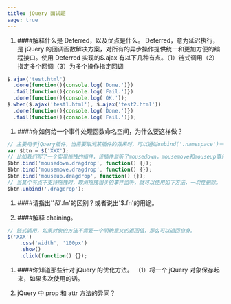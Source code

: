 ```yaml
---
title: jQuery 面试题
sage: true
---
```


1. ####解释什么是 Deferred，以及优点是什么。
   Deferred，意为延迟执行，是 jQuery 的回调函数解决方案，对所有的异步操作提供统一和更加方便的编程接口。使用 Deferred 实现的\$.ajax 有以下几种有点。（1）链式调用（2）指定多个回调（3）为多个操作指定回调

```javascript
$.ajax('test.html')
  .done(function(){console.log('Done.')})
  .fail(function(){console.log('Fail.')})
  .done(function(){console.log('OK.'));
$.when($.ajax('test1.html'), $.ajax('test2.html'))
  .done(function(){console.log('Done.')})
  .fail(function(){console.log('Fail.')});
```

1. ####你如何给一个事件处理函数命名空间，为什么要这样做？

```javascript
// 主要用于jQuery插件，当需要取消某插件的效果时，可以通过unbind('.namespace')一次性删除该插件绑定的所有事件，而不会影响到其他插件或者用户手动绑定的事件。
var $btn = $('XXX');
// 比如我们写了一个实现拖拽的插件，该插件监听了mousedown，mousemove和mouseup事件。
$btn.bind('mousedown.dragdrop', function() {});
$btn.bind('mousemove.dragdrop', function() {});
$btn.bind('mouseup.dragdrop', function() {});
// 当某个节点不支持拖拽时，取消拖拽相关的事件监听，就可以使用如下方法，一次性删除。
$btn.unbind('.dragdrop');
```

1. ####请指出'$'和'$.fn'的区别？或者说出'\$.fn'的用途。

1. ####解释 chaining。

```javascript
// 链式调用，如果对象的方法不需要一个明确意义的返回值，那么可以返回自身。
$('XXX')
    .css('width', '100px')
    .show()
    .click(function() {});
```

1. ####你知道那些针对 jQuery 的优化方法。
   （1）将一个 jQuery 对象保存起来，如果多次使用的话。

1. jQuery 中 prop 和 attr 方法的异同？
